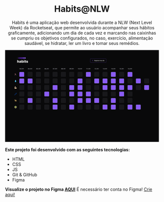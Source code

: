 <h1 align="center">Habits@NLW</h1>

<p align="center">Habits é uma aplicação web desenvolvida durante a NLW (Next Level Week) da Rocketseat, que permite ao usuário acompanhar seus hábitos graficamente, adicionando um dia de cada vez e marcando nas caixinhas se cumpriu os objetivos configurados, no caso, exercício, alimentação saudável, se hidratar, ler um livro e tomar seus remédios.</p>

<img alt="preview" src="./github/home.svg">

<b>Este projeto foi desenvolvido com as seguintes tecnologias:</b>
- HTML
- CSS
- JS
- Git & GitHub
- Figma

<b>Visualize o projeto no Figma [AQUI](https://www.figma.com/file/6nzcJC7f02XZ4LkprkR3O7/Habits-(e)-(Community)?node-id=75%3A567&t=b0MJ9RCTJn0qlr78-0)</b> É necessário ter conta no Figma! [Crie aqui!](https://www.figma.com)